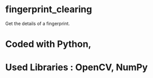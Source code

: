 # fingerprint_clearing
Get the details of a fingerprint.

# Coded with Python, 

# Used Libraries : OpenCV, NumPy
